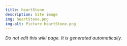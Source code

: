 ```yaml
---
title: heartStone
description: Site image
img: heartStone.png
img-alt: Picture heartStone.png
---
```


_Do not edit this wiki page. It is generated automatically._ 

